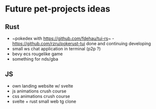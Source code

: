 # Future pet-projects ideas

## Rust

- ~pokedex with https://github.com/fdehau/tui-rs~ - https://github.com/rzru/pokerust-tui done and continuing developing
- small ws chat application in terminal (p2p ?)
- bevy ecs rougelike game 
- something for nds/gba

## JS

- own landing website w/ svelte
- js animations crush course
- css animations crush course 
- svelte + rust small web tg clone
